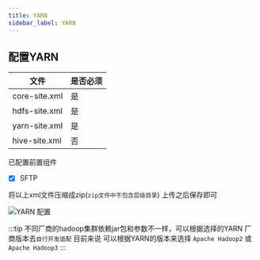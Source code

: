 ```yaml
---
title: YARN
sidebar_label: YARN
---
```


## 配置YARN

|文件|是否必须|
|----|----|
|core-site.xml|是|
|hdfs-site.xml|是|
|yarn-site.xml|是|
|hive-site.xml|否|

已配置前置组件

- [x] SFTP

将以上xml文件压缩成zip(`zip文件中不包含层级目录`) 上传之后保存即可

![YARN 配置](/img/readme/yarn.png)

:::tip
不同厂商的hadoop集群依赖jar包和参数不一样，可以根据选择的YARN 厂商版本去`自行开发适配`
目前来说 可以根据YARN的版本来选择 `Apache Hadoop2` 或 `Apache Hadoop3`
:::